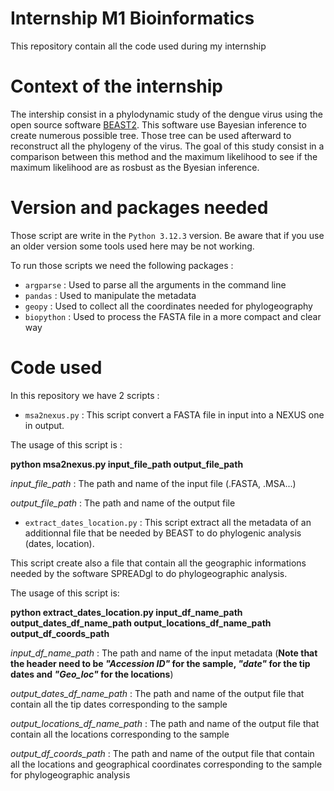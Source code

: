 # Internship M1 Bioinformatics
This repository contain all the code used during my internship

# Context of the internship
The intership consist in a phylodynamic study of the dengue virus using the open source software [BEAST2](https://www.beast2.org/). 
This software use Bayesian inference to create numerous possible tree. Those tree can be used afterward to reconstruct all the phylogeny of the virus.
The goal of this study consist in a comparison between this method and the maximum likelihood to see if the maximum likelihood are as rosbust as the Byesian inference.

# Version and packages needed

Those script are write in the `Python 3.12.3` version. Be aware that if you use an older version some tools used here may be not working.

To run those scripts we need the following packages :

- `argparse` : Used to parse all the arguments in the command line
- `pandas` : Used to manipulate the metadata
- `geopy` : Used to collect all the coordinates needed for phylogeography
- `biopython` : Used to process the FASTA file in a more compact and clear way


# Code used 
In this repository we have 2 scripts :

- `msa2nexus.py` : This script convert a FASTA file in input into a NEXUS one in output.

The usage of this script is :

**python msa2nexus.py input_file_path output_file_path**

  *input_file_path* : The path and name of the input file (.FASTA, .MSA...)
  
  *output_file_path* : The path and name of the output file 

- `extract_dates_location.py` : This script extract all the metadata of an additionnal file that be needed by BEAST to do phylogenic analysis (dates, location).

This script create also a file that contain all the geographic informations needed by the software SPREADgl to do phylogeographic analysis.

The usage of this script is:

**python extract_dates_location.py input_df_name_path output_dates_df_name_path output_locations_df_name_path output_df_coords_path**

  *input_df_name_path* : The path and name of the input metadata (**Note that the header need to be *"Accession ID"* for the sample, *"date"* for the tip dates and *"Geo_loc"* for the locations**)
  
  *output_dates_df_name_path* : The path and name of the output file that contain all the tip dates corresponding to the sample
  
  *output_locations_df_name_path* : The path and name of the output file that contain all the locations corresponding to the sample
  
  *output_df_coords_path* : The path and name of the output file that contain all the locations and geographical coordinates corresponding to the sample for phylogeographic analysis
  
